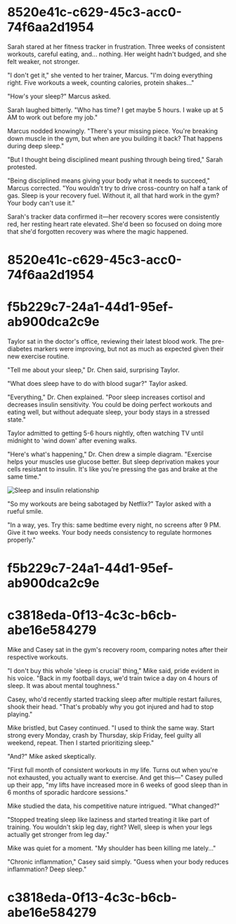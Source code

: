 

# 8520e41c-c629-45c3-acc0-74f6aa2d1954

Sarah stared at her fitness tracker in frustration. Three weeks of consistent workouts, careful eating, and... nothing. Her weight hadn't budged, and she felt weaker, not stronger.

"I don't get it," she vented to her trainer, Marcus. "I'm doing everything right. Five workouts a week, counting calories, protein shakes..."

"How's your sleep?" Marcus asked.

Sarah laughed bitterly. "Who has time? I get maybe 5 hours. I wake up at 5 AM to work out before my job."

Marcus nodded knowingly. "There's your missing piece. You're breaking down muscle in the gym, but when are you building it back? That happens during deep sleep."

"But I thought being disciplined meant pushing through being tired," Sarah protested.

"Being disciplined means giving your body what it needs to succeed," Marcus corrected. "You wouldn't try to drive cross-country on half a tank of gas. Sleep is your recovery fuel. Without it, all that hard work in the gym? Your body can't use it."

Sarah's tracker data confirmed it—her recovery scores were consistently red, her resting heart rate elevated. She'd been so focused on doing more that she'd forgotten recovery was where the magic happened.

# 8520e41c-c629-45c3-acc0-74f6aa2d1954



# f5b229c7-24a1-44d1-95ef-ab900dca2c9e

Taylor sat in the doctor's office, reviewing their latest blood work. The pre-diabetes markers were improving, but not as much as expected given their new exercise routine.

"Tell me about your sleep," Dr. Chen said, surprising Taylor.

"What does sleep have to do with blood sugar?" Taylor asked.

"Everything," Dr. Chen explained. "Poor sleep increases cortisol and decreases insulin sensitivity. You could be doing perfect workouts and eating well, but without adequate sleep, your body stays in a stressed state."

Taylor admitted to getting 5-6 hours nightly, often watching TV until midnight to 'wind down' after evening walks.

"Here's what's happening," Dr. Chen drew a simple diagram. "Exercise helps your muscles use glucose better. But sleep deprivation makes your cells resistant to insulin. It's like you're pressing the gas and brake at the same time."

![Sleep and insulin relationship](/images/knowledge-base/c2d3e4f5-a6b7-c8d9-e0f1-a2b3c4d5e6f9/insulin-sleep.png)

"So my workouts are being sabotaged by Netflix?" Taylor asked with a rueful smile.

"In a way, yes. Try this: same bedtime every night, no screens after 9 PM. Give it two weeks. Your body needs consistency to regulate hormones properly."

# f5b229c7-24a1-44d1-95ef-ab900dca2c9e



# c3818eda-0f13-4c3c-b6cb-abe16e584279

Mike and Casey sat in the gym's recovery room, comparing notes after their respective workouts.

"I don't buy this whole 'sleep is crucial' thing," Mike said, pride evident in his voice. "Back in my football days, we'd train twice a day on 4 hours of sleep. It was about mental toughness."

Casey, who'd recently started tracking sleep after multiple restart failures, shook their head. "That's probably why you got injured and had to stop playing."

Mike bristled, but Casey continued. "I used to think the same way. Start strong every Monday, crash by Thursday, skip Friday, feel guilty all weekend, repeat. Then I started prioritizing sleep."

"And?" Mike asked skeptically.

"First full month of consistent workouts in my life. Turns out when you're not exhausted, you actually want to exercise. And get this—" Casey pulled up their app, "my lifts have increased more in 6 weeks of good sleep than in 6 months of sporadic hardcore sessions."

Mike studied the data, his competitive nature intrigued. "What changed?"

"Stopped treating sleep like laziness and started treating it like part of training. You wouldn't skip leg day, right? Well, sleep is when your legs actually get stronger from leg day."

Mike was quiet for a moment. "My shoulder has been killing me lately..."

"Chronic inflammation," Casey said simply. "Guess when your body reduces inflammation? Deep sleep."

# c3818eda-0f13-4c3c-b6cb-abe16e584279

